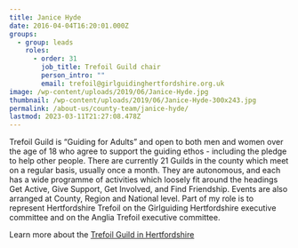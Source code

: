 ```yaml
---
title: Janice Hyde
date: 2016-04-04T16:20:01.000Z
groups:
  - group: leads
    roles:
      - order: 31
        job_title: Trefoil Guild chair
        person_intro: ""
        email: trefoil@girlguidinghertfordshire.org.uk
image: /wp-content/uploads/2019/06/Janice-Hyde.jpg
thumbnail: /wp-content/uploads/2019/06/Janice-Hyde-300x243.jpg
permalink: /about-us/county-team/janice-hyde/
lastmod: 2023-03-11T21:27:08.478Z
---
```

Trefoil Guild is “Guiding for Adults” and open to both men and women over the age of 18 who agree to support the guiding ethos - including the pledge to help other people. There are currently 21 Guilds in the county which meet on a regular basis, usually once a month. They are autonomous, and each has a wide programme of activities which loosely fit around the headings Get Active, Give Support, Get Involved, and Find Friendship. Events are also arranged at County, Region and National level. Part of my role is to represent Hertfordshire Trefoil on the Girlguiding Hertfordshire executive committee and on the Anglia Trefoil executive committee.

Learn more about the [Trefoil Guild in Hertfordshire](/county-teams/trefoil/)
